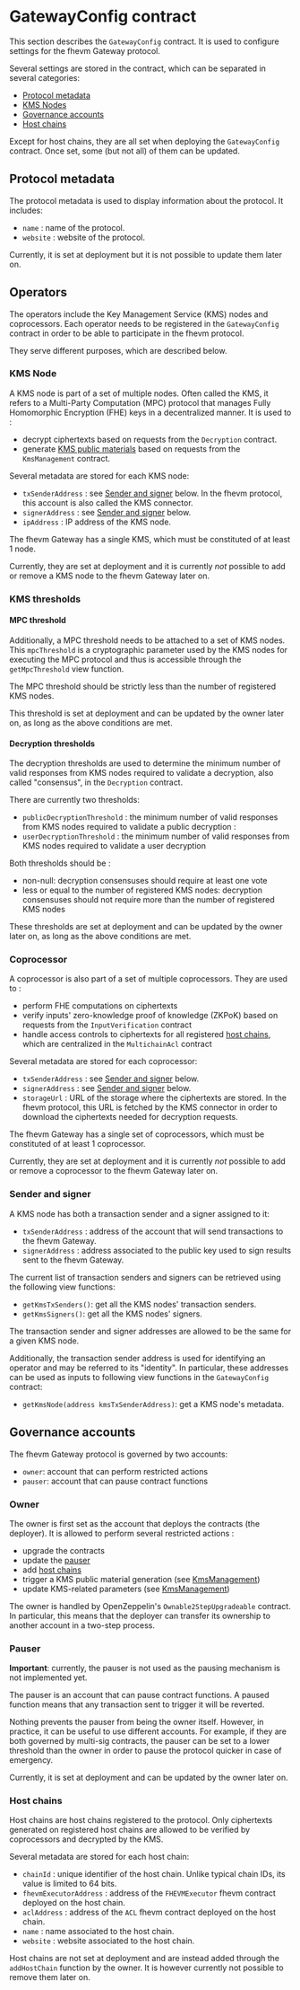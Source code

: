 # GatewayConfig contract

This section describes the `GatewayConfig` contract. It is used to configure settings for the fhevm Gateway protocol.

Several settings are stored in the contract, which can be separated in several categories:

- [Protocol metadata](#protocol-metadata)
- [KMS Nodes](#kms-nodes)
- [Governance accounts](#governance-accounts)
- [Host chains](#host-chains)

Except for host chains, they are all set when deploying the `GatewayConfig` contract. Once set, some (but not all) of them can be updated.

## Protocol metadata

The protocol metadata is used to display information about the protocol. It includes:

- `name` : name of the protocol.
- `website` : website of the protocol.

Currently, it is set at deployment but it is not possible to update them later on.

## Operators

The operators include the Key Management Service (KMS) nodes and coprocessors. Each operator needs to be registered in the `GatewayConfig` contract in order to be able to participate in the fhevm protocol.

They serve different purposes, which are described below.

### KMS Node

A KMS node is part of a set of multiple nodes. Often called the KMS, it refers to a Multi-Party Computation (MPC) protocol that manages Fully Homomorphic Encryption (FHE) keys in a decentralized manner. It is used to :

- decrypt ciphertexts based on requests from the `Decryption` contract.
- generate [KMS public materials](./kms_management.md#public-material-generation) based on requests from the `KmsManagement` contract.

Several metadata are stored for each KMS node:

- `txSenderAddress` : see [Sender and signer](#sender-and-signer) below. In the fhevm protocol, this account is also called the KMS connector.
- `signerAddress` : see [Sender and signer](#sender-and-signer) below.
- `ipAddress` : IP address of the KMS node.

The fhevm Gateway has a single KMS, which must be constituted of at least 1 node.

Currently, they are set at deployment and it is currently _not_ possible to add or remove a KMS node to the fhevm Gateway later on.

### KMS thresholds

#### MPC threshold

Additionally, a MPC threshold needs to be attached to a set of KMS nodes. This `mpcThreshold` is a cryptographic parameter used by the KMS nodes for executing the MPC protocol and thus is accessible through the `getMpcThreshold` view function.

The MPC threshold should be strictly less than the number of registered KMS nodes.

This threshold is set at deployment and can be updated by the owner later on, as long as the above conditions are met.

#### Decryption thresholds

The decryption thresholds are used to determine the minimum number of valid responses from KMS nodes required to validate a decryption, also called "consensus", in the `Decryption` contract.

There are currently two thresholds:

- `publicDecryptionThreshold` : the minimum number of valid responses from KMS nodes required to validate a public decryption :
- `userDecryptionThreshold` : the minimum number of valid responses from KMS nodes required to validate a user decryption

Both thresholds should be :

- non-null: decryption consensuses should require at least one vote
- less or equal to the number of registered KMS nodes: decryption consensuses should not require more than the number of registered KMS nodes

These thresholds are set at deployment and can be updated by the owner later on, as long as the above conditions are met.

### Coprocessor

A coprocessor is also part of a set of multiple coprocessors. They are used to :

- perform FHE computations on ciphertexts
- verify inputs' zero-knowledge proof of knowledge (ZKPoK) based on requests from the `InputVerification` contract
- handle access controls to ciphertexts for all registered [host chains](#host-chains), which are centralized in the `MultichainAcl` contract

Several metadata are stored for each coprocessor:

- `txSenderAddress` : see [Sender and signer](#sender-and-signer) below.
- `signerAddress` : see [Sender and signer](#sender-and-signer) below.
- `storageUrl` : URL of the storage where the ciphertexts are stored. In the fhevm protocol, this URL is fetched by the KMS connector in order to download the ciphertexts needed for decryption requests.

The fhevm Gateway has a single set of coprocessors, which must be constituted of at least 1 coprocessor.

Currently, they are set at deployment and it is currently _not_ possible to add or remove a coprocessor to the fhevm Gateway later on.

### Sender and signer

A KMS node has both a transaction sender and a signer assigned to it:

- `txSenderAddress` : address of the account that will send transactions to the fhevm Gateway.
- `signerAddress` : address associated to the public key used to sign results sent to the fhevm Gateway.

The current list of transaction senders and signers can be retrieved using the following view functions:

- `getKmsTxSenders()`: get all the KMS nodes' transaction senders.
- `getKmsSigners()`: get all the KMS nodes' signers.

The transaction sender and signer addresses are allowed to be the same for a given KMS node.

Additionally, the transaction sender address is used for identifying an operator and may be referred to its "identity". In particular, these addresses can be used as inputs to following view functions in the `GatewayConfig` contract:

- `getKmsNode(address kmsTxSenderAddress)`: get a KMS node's metadata.

## Governance accounts

The fhevm Gateway protocol is governed by two accounts:

- `owner`: account that can perform restricted actions
- `pauser`: account that can pause contract functions

### Owner

The owner is first set as the account that deploys the contracts (the deployer). It is allowed to perform several restricted actions :

- upgrade the contracts
- update the [pauser](#pauser)
- add [host chains](#host-chains)
- trigger a KMS public material generation (see [KmsManagement](./kms_management.md#public-material-generation))
- update KMS-related parameters (see [KmsManagement](./kms_management.md#store-parameters))

The owner is handled by OpenZeppelin's `Ownable2StepUpgradeable` contract. In particular, this means that the deployer can transfer its ownership to another account in a two-step process.

### Pauser

**Important**: currently, the pauser is not used as the pausing mechanism is not implemented yet.

The pauser is an account that can pause contract functions. A paused function means that any transaction sent to trigger it will be reverted.

Nothing prevents the pauser from being the owner itself. However, in practice, it can be useful to use different accounts. For example, if they are both governed by multi-sig contracts, the pauser can be set to a lower threshold than the owner in order to pause the protocol quicker in case of emergency.

Currently, it is set at deployment and can be updated by the owner later on.

### Host chains

Host chains are host chains registered to the protocol. Only ciphertexts generated on registered host chains are allowed to be verified by coprocessors and decrypted by the KMS.

Several metadata are stored for each host chain:

- `chainId` : unique identifier of the host chain. Unlike typical chain IDs, its value is limited to 64 bits.
- `fhevmExecutorAddress` : address of the `FHEVMExecutor` fhevm contract deployed on the host chain.
- `aclAddress` : address of the `ACL` fhevm contract deployed on the host chain.
- `name` : name associated to the host chain.
- `website` : website associated to the host chain.

Host chains are not set at deployment and are instead added through the `addHostChain` function by the owner. It is however currently not possible to remove them later on.
